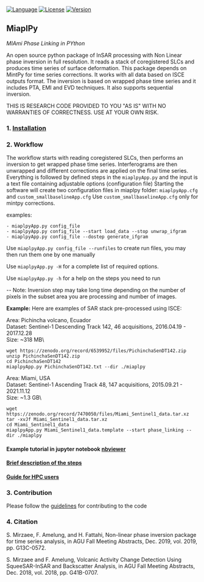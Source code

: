 [![Language](https://img.shields.io/badge/python-3.6%2B-blue.svg)](https://www.python.org/)
[![License](https://img.shields.io/badge/license-GPLv3-yellow.svg)](https://github.com/insarlab/MiaplPy/blob/main/LICENSE)
[![Version](https://img.shields.io/badge/version-v0.2.0-yellowgreen.svg)](https://github.com/insarlab/MiaplPy/releases)


## MiaplPy ##
*MIAmi Phase Linking in PYthon*

An open source python package of InSAR processing with Non Linear phase inversion in full resolution. It reads a stack of coregistered SLCs and
produces time series of surface deformation. This package depends on MintPy for time series corrections.
It works with all data based on ISCE outputs format. The inversion is based on wrapped phase time series and it includes PTA, EMI and EVD techniques.
It also supports sequential inversion.

THIS IS RESEARCH CODE PROVIDED TO YOU "AS IS" WITH NO WARRANTIES OF CORRECTNESS. USE AT YOUR OWN RISK.


### 1. [Installation](./installation.md) ###

### 2. Workflow ###

The workflow starts with reading coregistered SLCs, then performs an inversion to get wrapped phase time series.
Interferograms are then unwrapped and different corrections are applied on the final time series.
Everything is followed by defined steps in the `miaplpyApp.py` and the input is a text file containing adjustable options (configuration file)
Starting the software will create two configuration files in miaplpy folder: `miaplpyApp.cfg` and `custom_smallbaselineApp.cfg`
Use `custom_smallbaselineApp.cfg` only for mintpy corrections. 

examples:

```
- miaplpyApp.py config_file
- miaplpyApp.py config_file --start load_data --stop unwrap_ifgram
- miaplpyApp.py config_file --dostep generate_ifgram
```

Use `miaplpyApp.py config_file --runfiles` to create run files, you may then run them one by one manually

Use `miaplpyApp.py -H` for a complete list of required options.

Use `miaplpyApp.py -h` for a help on the steps you need to run 

-- Note:
Inversion step may take long time depending on the number of pixels in the subset area you are processing and number of images. 


**Example:** Here are examples of SAR stack pre-processed using ISCE:

Area: Pichincha volcano, Ecuador\
Dataset: Sentinel-1 Descending Track 142, 46 acquisitions, 2016.04.19 - 2017.12.28\
Size: ~318 MB\
```
wget https://zenodo.org/record/6539952/files/PichinchaSenDT142.zip
unzip PichinchaSenDT142.zip
cd PichinchaSenDT142
miaplpyApp.py PichinchaSenDT142.txt --dir ./miaplpy
```


Area: Miami, USA\
Dataset: Sentinel-1 Ascending Track 48, 147 acquisitions, 2015.09.21 - 2021.11.12\
Size: ~1.3 GB\
```
wget https://zenodo.org/record/7470050/files/Miami_Sentinel1_data.tar.xz
tar -xvJf Miami_Sentinel1_data.tar.xz
cd Miami_Sentinel1_data
miaplpyApp.py Miami_Sentinel1_data.template --start phase_linking --dir ./miaplpy
```

#### Example tutorial in jupyter notebook [nbviewer](https://nbviewer.org/github/insarlab/MiaplPy_notebooks/blob/main/miaplpyApp.ipynb)

#### [Brief description of the steps](https://github.com/insarlab/MiaplPy/blob/main/docs/steps_guide.md)

#### [Guide for HPC users](./HPC_Users.md)

### 3. Contribution ###
Please follow the [guidelines](./CONTRIBUTING.md) for contributing to the code

### 4. Citation ###

S. Mirzaee, F. Amelung, and H. Fattahi, Non-linear phase inversion package for time series
analysis, in AGU Fall Meeting Abstracts, Dec. 2019, vol. 2019, pp. G13C-0572.

S. Mirzaee and F. Amelung, Volcanic Activity Change Detection Using SqueeSAR-InSAR and
Backscatter Analysis, in AGU Fall Meeting Abstracts, Dec. 2018, vol. 2018, pp. G41B-0707.



